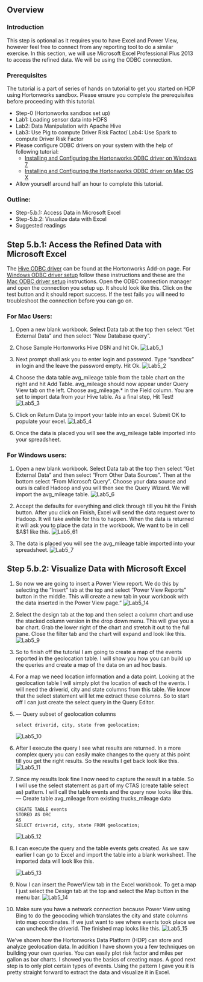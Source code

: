 <!--
{
"name" : "lab5",
"version" : "0.1",
"title" : "Lab 5: Reporting - Data Visualization using Microsoft Excel",
"description": "In this section, we will use Microsoft Excel Professional Plus 2013 to access the refined data.",
"freshnessDate" : 2015-07-23,
"homepage" : "http://hortonworks.com/hadoop-tutorial/hello-world-an-introduction-to-hadoop-hcatalog-hive-and-pig/#section_11",
"license" : "All Rights Reserved"
}
-->

<!-- @section -->

## Overview

### Introduction

This step is optional as it requires you to have Excel and Power View, however feel free to connect from any reporting tool to do a similar exercise.   In this section, we will use Microsoft Excel Professional Plus 2013 to access the refined data. We will be using the ODBC connection.

### Prerequisites

The tutorial is a part of series of hands on tutorial to get you started on HDP using Hortonworks sandbox. Please ensure you complete the prerequisites before proceeding with this tutorial.

* Step-0 (Hortonworks sandbox set up)
* Lab1: Loading sensor data into HDFS
* Lab2: Data Manipulation with Apache Hive
* Lab3: Use Pig to compute Driver Risk Factor/ Lab4: Use Spark to compute Driver Risk Factor
* Please configure ODBC drivers on your system with the help of following tutorial:
    * [Installing and Configuring the Hortonworks ODBC driver on Windows 7](http://hortonworks.com/hadoop-tutorial/how-to-install-and-configure-the-hortonworks-odbc-driver-on-windows-7/)
    * [Installing and Configuring the Hortonworks ODBC driver on Mac OS X](http://hortonworks.com/hadoop-tutorial/how-to-install-and-configure-the-hortonworks-odbc-driver-on-mac-os-x/)
* Allow yourself around half an hour to complete this tutorial.

### Outline:

* Step-5.b.1: Access Data in Microsoft Excel
* Step-5.b.2: Visualize data with Excel
* Suggested readings

<!-- @section -->

## Step 5.b.1: Access the Refined Data with Microsoft Excel

The [Hive ODBC driver](http://hortonworks.com/hdp/addons/) can be found at the Hortonworks Add-on page.  For [Windows ODBC driver setup](http://hortonworks.com/hadoop-tutorial/how-to-install-and-configure-the-hortonworks-odbc-driver-on-windows-7/) follow these instructions and these are the [Mac ODBC driver setup](http://hortonworks.com/hadoop-tutorial/how-to-install-and-configure-the-hortonworks-odbc-driver-on-mac-os-x/) instructions.   Open the ODBC connection manager and open the connection you setup up. It should look like this. Click on the test button and it should report success. If the test fails you will need to troubleshoot the connection before you can go on.

### For Mac Users:

1. Open a new blank workbook. Select Data tab at the top then select “Get External Data” and then select “New Database query”.
2. Chose Sample Hortonworks Hive DSN and hit Ok.
    ![Lab5_1](http://hortonworks.com/wp-content/uploads/2015/07/Lab5_1.png)

3. Next prompt shall ask you to enter login and password. Type “sandbox” in login and the leave the password empty. Hit Ok.
    ![Lab5_2](http://hortonworks.com/wp-content/uploads/2015/07/Lab5_2.png)

4. Choose the data table avg_mileage table from the table chart on the right and hit      Add Table. avg_mileage should now appear under Query View tab on the left. Choose avg_mileage.* in the Field column. You are set to import data from your Hive table. As a final step, Hit Test!
    ![Lab5_3](http://hortonworks.com/wp-content/uploads/2015/07/Lab5_3.png)

5.  Click on Return Data to import your table into an excel. Submit OK to populate your excel.
    ![Lab5_4](http://hortonworks.com/wp-content/uploads/2015/07/Lab5_4.png)

6.  Once the data is placed you will see the avg_mileage table imported into your spreadsheet.

### For Windows users:

1. Open a new blank workbook. Select Data tab at the top then select “Get External Data” and then select “From Other Data Sources”. Then at the bottom select “From Microsoft Query”. Choose your data source and ours is called Hadoop and you will then see the Query Wizard. We will import the avg_mileage table.
    ![Lab5_6](http://hortonworks.com/wp-content/uploads/2015/07/Lab5_6.png)

2.  Accept the defaults for everything and click through till you hit the Finish button. After you click on Finish, Excel will send the data request over to Hadoop. It will take awhile for this to happen. When the data is returned it will ask you to place the data in the workbook. We want to be in cell \$A\$1 like this.
    ![Lab5_61](http://hortonworks.com/wp-content/uploads/2015/07/Lab5_61.png)

3.  The data is placed you will see the avg_mileage table imported into your spreadsheet.
    ![Lab5_7](http://hortonworks.com/wp-content/uploads/2015/07/Lab5_7.jpg)

<!-- @section -->

## Step 5.b.2: Visualize Data with Microsoft Excel

1. So now we are going to insert a Power View report. We do this by selecting the “Insert” tab at the top and select “Power View Reports” button in the middle. This will create a new tab in your workbook with the data inserted in the Power View page.”
    ![Lab5_14](http://hortonworks.com/wp-content/uploads/2015/07/Lab5_14.jpg)

2.  Select the design tab at the top and then select a column chart and use the stacked column version in the drop down menu. This will give you a bar chart. Grab the lower right of the chart and stretch it out to the full pane. Close the filter tab and the chart will expand and look like this.
    ![Lab5_9](http://hortonworks.com/wp-content/uploads/2015/07/Lab5_9.jpg)

3.  So to finish off the tutorial I am going to create a map of the events reported in the geolocation table. I will show you how you can build up the queries and create a map of the data on an ad hoc basis.

4.  For a map we need location information and a data point. Looking at the geolocation table I will simply plot the location of each of the events. I will need the driverid, city and state columns from this table. We know that the select statement will let me extract these columns. So to start off I can just create the select query in the Query Editor.

5.  — Query subset of geolocation columns
    ```
    select driverid, city, state from geolocation;
    ```

    ![Lab5_10](http://hortonworks.com/wp-content/uploads/2015/07/Lab5_10.png)

6.  After I execute the query I see what results are returned. In a more complex query you can easily make changes to the query at this point till you get the right results. So the results I get back look like this.
    ![Lab5_11](http://hortonworks.com/wp-content/uploads/2015/07/Lab5_11.png)

7.  Since my results look fine I now need to capture the result in a table. So I will use the select statement as part of my CTAS (create table select as) pattern. I will call the table events and the query now looks like this.  
— Create table avg_mileage from existing trucks_mileage data
    ```
    CREATE TABLE events
    STORED AS ORC
    AS
    SELECT driverid, city, state FROM geolocation;
    ```

    ![Lab5_12](http://hortonworks.com/wp-content/uploads/2015/07/Lab5_12.png)

8.  I can execute the query and the table events gets created. As we saw earlier I can go to Excel and import the table into a blank worksheet. The imported data will look like this.

    ![Lab5_13](http://hortonworks.com/wp-content/uploads/2015/07/Lab5_13.jpg)

9.  Now I can insert the PowerView tab in the Excel workbook. To get a map I just select the Design tab at the top and select the Map button in the menu bar.
    ![Lab5_14](http://hortonworks.com/wp-content/uploads/2015/07/Lab5_14.jpg)

10.  Make sure you have a network connection because Power View using Bing to do the geocoding which translates the city and state columns into map coordinates. If we just want to see where events took place we can uncheck the driverid. The finished map looks like this.
    ![Lab5_15](http://hortonworks.com/wp-content/uploads/2015/07/Lab5_15.jpg)

We’ve shown how the Hortonworks Data Platform (HDP) can store and analyze geolocation data. In addition I have shown you a few techniques on building your own queries. You can easily plot risk factor and miles per gallon as bar charts. I showed you the basics of creating maps. A good next step is to only plot certain types of events. Using the pattern I gave you it is pretty straight forward to extract the data and visualize it in Excel.
